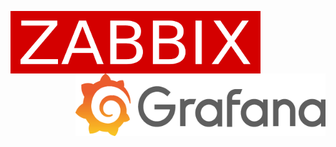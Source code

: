 <p>
  <img width="400" height="100" align="left" src="https://github.com/moovs/zabbix-grafana/blob/master/src/zabbixlogo.png">
  <p align="right">
  <img width="400" height="100" align="right" src="https://github.com/moovs/zabbix-grafana/blob/master/src/grafanalogoo.png">
  </p>
</p>
